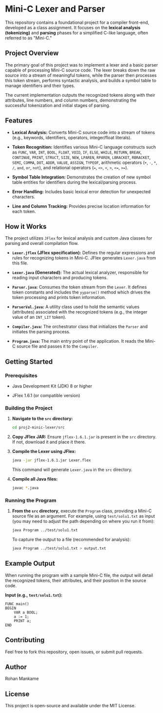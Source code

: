 # Mini-C Lexer and Parser

This repository contains a foundational project for a compiler front-end, developed as a class assignment. It focuses on the **lexical analysis (tokenizing)** and **parsing** phases for a simplified C-like language, often referred to as "Mini-C."

## Project Overview

The primary goal of this project was to implement a lexer and a basic parser capable of processing Mini-C source code. The lexer breaks down the raw source into a stream of meaningful tokens, while the parser then processes this token stream, performs syntactic analysis, and builds a symbol table to manage identifiers and their types.

The current implementation outputs the recognized tokens along with their attributes, line numbers, and column numbers, demonstrating the successful tokenization and initial stages of parsing.

## Features

* **Lexical Analysis:** Converts Mini-C source code into a stream of tokens (e.g., keywords, identifiers, operators, integer/float literals).

* **Token Recognition:** Identifies various Mini-C language constructs such as `FUNC`, `VAR`, `INT`, `BOOL`, `FLOAT`, `VOID`, `IF`, `ELSE`, `WHILE`, `RETURN`, `BREAK`, `CONTINUE`, `PRINT`, `STRUCT`, `SIZE`, `NEW`, `LPAREN`, `RPAREN`, `LBRACKET`, `RBRACKET`, `SEMI`, `COMMA`, `DOT`, `ADDR`, `VALUE`, `ASSIGN`, `TYPEOF`, arithmetic operators (`+`, `-`, `*`, `/`, `and`, `or`, `not`), and relational operators (`=`, `<>`, `<`, `>`, `<=`, `>=`).

* **Symbol Table Integration:** Demonstrates the creation of new symbol table entities for identifiers during the lexical/parsing process.

* **Error Handling:** Includes basic lexical error detection for unexpected characters.

* **Line and Column Tracking:** Provides precise location information for each token.

## How it Works

The project utilizes `JFlex` for lexical analysis and custom Java classes for parsing and overall compilation flow.

* **`Lexer.jflex` (JFlex specification):** Defines the regular expressions and rules for recognizing tokens in Mini-C. JFlex generates `Lexer.java` from this file.

* **`Lexer.java` (Generated):** The actual lexical analyzer, responsible for reading input characters and producing tokens.

* **`Parser.java`:** Consumes the token stream from the `Lexer`. It defines token constants and includes the `yyparse()` method which drives the token processing and prints token information.

* **`ParserVal.java`:** A utility class used to hold the semantic values (attributes) associated with the recognized tokens (e.g., the integer value of an `INT_LIT` token).

* **`Compiler.java`:** The orchestrator class that initializes the `Parser` and initiates the parsing process.

* **`Program.java`:** The main entry point of the application. It reads the Mini-C source file and passes it to the `Compiler`.

## Getting Started

### Prerequisites

* Java Development Kit (JDK) 8 or higher

* JFlex 1.6.1 (or compatible version)

### Building the Project

1.  **Navigate to the `src` directory:**

    ```bash
    cd proj2-minic-lexer/src
    ```

2.  **Copy JFlex JAR:**
    Ensure `jflex-1.6.1.jar` is present in the `src` directory. If not, download it and place it there.

3.  **Compile the Lexer using JFlex:**

    ```bash
    java -jar jflex-1.6.1.jar Lexer.flex
    ```

    This command will generate `Lexer.java` in the `src` directory.

4.  **Compile all Java files:**

    ```bash
    javac *.java
    ```

### Running the Program

1.  **From the `src` directory**, execute the `Program` class, providing a Mini-C source file as an argument.
    For example, using `test/solu1.txt` as input (you may need to adjust the path depending on where you run it from):

    ```bash
    java Program ../test/solu1.txt
    ```

    To capture the output to a file (recommended for analysis):

    ```bash
    java Program ../test/solu1.txt > output.txt
    ```

## Example Output

When running the program with a sample Mini-C file, the output will detail the recognized tokens, their attributes, and their position in the source code.

**Input (e.g., `test/solu1.txt`):**

```minic
FUNC main()
BEGIN
    VAR a BOOL;
    a := 1;
    PRINT a;
END
```

## Contributing

Feel free to fork this repository, open issues, or submit pull requests.

## Author

Rohan Mankame

## License

This project is open-source and available under the MIT License.

